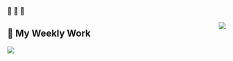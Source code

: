 

### 🙉 🙈 🙊



<img align="right" src="https://github-readme-stats.vercel.app/api?username=iohehe&show_icons=true&icon_color=805AD5&text_color=718096&bg_color=ffffff&hide_title=true" />

## 🐒 My Weekly Work
[![](https://www.codewars.com/users/iohex/badges/micro)](https://www.codewars.com/users/iohex/)

<!--START_SECTION:waka-->
<!--END_SECTION:waka-->
